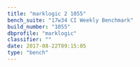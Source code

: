 ```yaml
---
title: "marklogic 2 1055"
bench_suite: "17w34 CI Weekly Benchmark"
build_number: "1055"
dbprofile: "marklogic"
classifier: ""
date: 2017-08-22T09:15:05
type: "bench"
---
```

